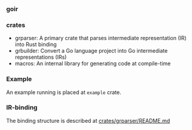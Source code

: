 ### goir

### crates
- grparser: A primary crate that parses intermediate representation (IR) into Rust binding
- grbuilder: Convert a Go language project into Go intermediate representations (IRs)
- macros: An internal library for generating code at compile-time

### Example
An example running is placed at `example` crate.

### IR-binding
The binding structure is described at [crates/grparser/README.md](crates/grparser/README.md)
